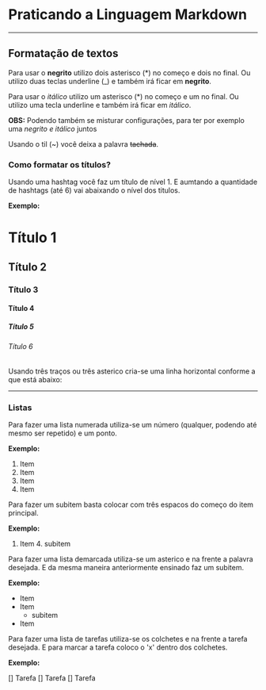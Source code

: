 # Praticando a Linguagem Markdown

___

## Formatação de textos
 
Para usar o **negrito** utilizo dois asterisco (*) no começo e dois no final. Ou utilizo duas teclas underline (_) e também irá ficar em __negrito__.

Para usar o *itálico* utilizo um asterisco (*) no começo e um no final. Ou utilizo uma tecla underline e também irá ficar em _itálico_.

**OBS:** Podendo também se misturar configurações, para ter por exemplo uma _*negrito e itálico*_ juntos

Usando o til (~) você deixa a palavra ~~tachada~~.



### Como formatar os títulos?

Usando uma hashtag você faz um título de nível 1. E aumtando a quantidade de hashtags (até 6) vai abaixando o nível dos titulos.

**Exemplo:**

# Título 1
## Título 2
### Título 3
#### Título 4
##### Título 5
###### Título 6

Usando três traços ou três asterico cria-se uma linha horizontal conforme a que está abaixo:
***




### Listas

Para fazer uma lista numerada utiliza-se um número (qualquer, podendo até mesmo ser repetido) e um ponto.

**Exemplo:**

1. Item
1. Item
1. Item
7. Item

Para fazer um subitem basta colocar com três espacos do começo do item principal.

**Exemplo:**
1. Item
   4. subitem

Para fazer uma lista demarcada utiliza-se um asterico e na frente a palavra desejada. E da mesma maneira anteriormente ensinado faz um subitem.

**Exemplo:**
* Item
* Item
   * subitem
* Item

Para fazer uma lista de tarefas utiliza-se os colchetes e na frente a tarefa desejada. E para marcar a tarefa coloco o 'x' dentro dos colchetes.

**Exemplo:**

[] Tarefa
[] Tarefa
[] Tarefa